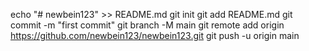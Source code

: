 echo "# newbein123" >> README.md
git init
git add README.md
git commit -m "first commit"
git branch -M main
git remote add origin https://github.com/newbein123/newbein123.git
git push -u origin main
